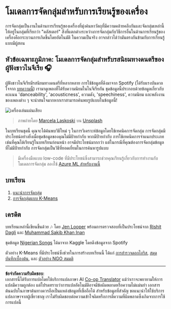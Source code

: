 <!--
CO_OP_TRANSLATOR_METADATA:
{
  "original_hash": "b28a3a4911584062772c537b653ebbc7",
  "translation_date": "2025-09-05T21:24:57+00:00",
  "source_file": "5-Clustering/README.md",
  "language_code": "th"
}
-->
# โมเดลการจัดกลุ่มสำหรับการเรียนรู้ของเครื่อง

การจัดกลุ่มเป็นงานในด้านการเรียนรู้ของเครื่องที่มุ่งค้นหาวัตถุที่มีความคล้ายคลึงกันและจัดกลุ่มเหล่านี้ให้อยู่ในกลุ่มที่เรียกว่า "คลัสเตอร์" สิ่งที่แตกต่างระหว่างการจัดกลุ่มกับวิธีการอื่นในด้านการเรียนรู้ของเครื่องคือกระบวนการเกิดขึ้นโดยอัตโนมัติ ในความเป็นจริง อาจกล่าวได้ว่ามันตรงกันข้ามกับการเรียนรู้แบบมีผู้สอน

## หัวข้อเฉพาะภูมิภาค: โมเดลการจัดกลุ่มสำหรับรสนิยมทางดนตรีของผู้ฟังชาวไนจีเรีย 🎧

ผู้ฟังชาวไนจีเรียมีรสนิยมทางดนตรีที่หลากหลาย การใช้ข้อมูลที่ดึงมาจาก Spotify (ได้รับแรงบันดาลใจจาก [บทความนี้](https://towardsdatascience.com/country-wise-visual-analysis-of-music-taste-using-spotify-api-seaborn-in-python-77f5b749b421)) เรามาดูเพลงที่ได้รับความนิยมในไนจีเรียกัน ชุดข้อมูลนี้ประกอบด้วยข้อมูลเกี่ยวกับคะแนน 'danceability', 'acousticness', ความดัง, 'speechiness', ความนิยม และพลังงานของเพลงต่าง ๆ จะน่าสนใจมากหากเราสามารถค้นพบรูปแบบในข้อมูลนี้!

![เครื่องเล่นแผ่นเสียง](../../../5-Clustering/images/turntable.jpg)

> ภาพถ่ายโดย <a href="https://unsplash.com/@marcelalaskoski?utm_source=unsplash&utm_medium=referral&utm_content=creditCopyText">Marcela Laskoski</a> บน <a href="https://unsplash.com/s/photos/nigerian-music?utm_source=unsplash&utm_medium=referral&utm_content=creditCopyText">Unsplash</a>
  
ในบทเรียนชุดนี้ คุณจะได้ค้นพบวิธีใหม่ ๆ ในการวิเคราะห์ข้อมูลโดยใช้เทคนิคการจัดกลุ่ม การจัดกลุ่มมีประโยชน์อย่างยิ่งเมื่อชุดข้อมูลของคุณไม่มีป้ายกำกับ หากมีป้ายกำกับ การใช้เทคนิคการจำแนกประเภท เช่นที่คุณได้เรียนรู้ในบทเรียนก่อนหน้า อาจมีประโยชน์มากกว่า แต่ในกรณีที่คุณต้องการจัดกลุ่มข้อมูลที่ไม่มีป้ายกำกับ การจัดกลุ่มเป็นวิธีที่ยอดเยี่ยมในการค้นหารูปแบบ

> มีเครื่องมือแบบ low-code ที่มีประโยชน์ซึ่งสามารถช่วยคุณเรียนรู้เกี่ยวกับการทำงานกับโมเดลการจัดกลุ่ม ลองใช้ [Azure ML สำหรับงานนี้](https://docs.microsoft.com/learn/modules/create-clustering-model-azure-machine-learning-designer/?WT.mc_id=academic-77952-leestott)

## บทเรียน

1. [แนะนำการจัดกลุ่ม](1-Visualize/README.md)
2. [การจัดกลุ่มแบบ K-Means](2-K-Means/README.md)

## เครดิต

บทเรียนเหล่านี้เขียนขึ้นด้วย 🎶 โดย [Jen Looper](https://www.twitter.com/jenlooper) พร้อมการตรวจสอบที่เป็นประโยชน์จาก [Rishit Dagli](https://rishit_dagli) และ [Muhammad Sakib Khan Inan](https://twitter.com/Sakibinan)

ชุดข้อมูล [Nigerian Songs](https://www.kaggle.com/sootersaalu/nigerian-songs-spotify) ได้มาจาก Kaggle โดยดึงข้อมูลจาก Spotify

ตัวอย่าง K-Means ที่มีประโยชน์ซึ่งช่วยในการสร้างบทเรียนนี้ ได้แก่ [การสำรวจดอกไอริส](https://www.kaggle.com/bburns/iris-exploration-pca-k-means-and-gmm-clustering), [สมุดบันทึกเบื้องต้น](https://www.kaggle.com/prashant111/k-means-clustering-with-python), และ [ตัวอย่าง NGO สมมติ](https://www.kaggle.com/ankandash/pca-k-means-clustering-hierarchical-clustering)

---

**ข้อจำกัดความรับผิดชอบ**:  
เอกสารนี้ได้รับการแปลโดยใช้บริการแปลภาษา AI [Co-op Translator](https://github.com/Azure/co-op-translator) แม้ว่าเราจะพยายามให้การแปลมีความถูกต้อง แต่โปรดทราบว่าการแปลอัตโนมัติอาจมีข้อผิดพลาดหรือความไม่แม่นยำ เอกสารต้นฉบับในภาษาต้นทางควรถือเป็นแหล่งข้อมูลที่เชื่อถือได้ สำหรับข้อมูลที่สำคัญ ขอแนะนำให้ใช้บริการแปลภาษาจากผู้เชี่ยวชาญ เราไม่รับผิดชอบต่อความเข้าใจผิดหรือการตีความที่ผิดพลาดซึ่งเกิดจากการใช้การแปลนี้